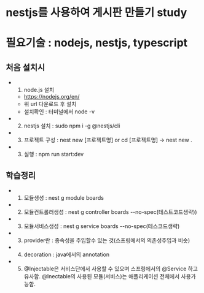 # nestjs를 사용하여 게시판 만들기 study
# 필요기술 : nodejs, nestjs, typescript

## 처음 설치시
- 1. node.js 설치
  - https://nodejs.org/en/
  - 위 url 다운로드 후 설치
  - 설치확인 : 터미널에서 node -v
- 2. nestjs 설치 : sudo npm i -g @nestjs/cli
- 3. 프로젝트 구성 : nest new [프로젝트명] or cd [프로젝트명] -> nest new .
- 3. 실행 : npm run start:dev

## 학습정리
- 1. 모듈생성 : nest g module boards
- 2. 모듈컨트롤러생성 : nest g controller boards --no-spec(테스트코드생략))
- 3. 모듈서비스생성 : nest g service boards --no-spec(테스코드생략)

- 3. provider란 : 종속성을 주입할수 있는 것(스프링에서의 의존성주입과 비슷)
- 4. decoration : java에서의 annotation
- 5. @Injectable은 서비스단에서 사용할 수 있으며 스프링에서의 @Service 하고 유사함. @Inectable의 사용된 모듈(서비스)는 애플리케이션 전체에서 사용가능함.